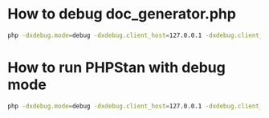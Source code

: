 # How to debug doc_generator.php
```bash
php -dxdebug.mode=debug -dxdebug.client_host=127.0.0.1 -dxdebug.client_port=9003 -dxdebug.start_with_request=yes internal/doc_generator.php
```

# How to run PHPStan with debug mode
```bash
php -dxdebug.mode=debug -dxdebug.client_host=127.0.0.1 -dxdebug.client_port=9003 -dxdebug.start_with_request=yes vendor/bin/phpstan --configuration=phpstan.neon --memory-limit=-1 --debug --xdebug
```

